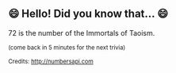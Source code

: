 ## 😄 Hello! Did you know that... 😄
72 is the number of the Immortals of Taoism.

<sup>(come back in 5 minutes for the next trivia)</sup>


<sup>Credits: http://numbersapi.com</sup>
